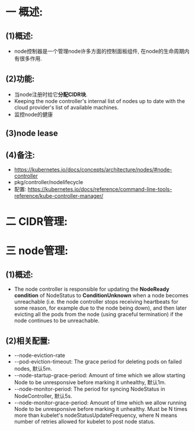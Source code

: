 # 一 概述:
## (1)概述:
- node控制器是一个管理node许多方面的控制面板组件, 在node的生命周期内有很多作用.

## (2)功能:
- 当node注册时给它**分配CIDR块**.
- Keeping the node controller's internal list of nodes up to date with the cloud provider's list of available machines.
- 监控node的健康

## (3)node lease

## (4)备注:
- https://kubernetes.io/docs/concepts/architecture/nodes/#node-controller
- pkg/controller/nodelifecycle
- 配置: https://kubernetes.io/docs/reference/command-line-tools-reference/kube-controller-manager/

# 二 CIDR管理:

# 三 node管理:
## (1)概述:
- The node controller is responsible for updating the **NodeReady condition** of NodeStatus to **ConditionUnknown** when a node becomes unreachable (i.e. the node controller stops receiving heartbeats for some reason, for example due to the node being down), and then later evicting all the pods from the node (using graceful termination) if the node continues to be unreachable.

## (2)相关配置:
- --node-eviction-rate
- --pod-eviction-timeout: The grace period for deleting pods on failed nodes, 默认5m.
- --node-startup-grace-period: Amount of time which we allow starting Node to be unresponsive before marking it unhealthy, 默认1m.
- --node-monitor-period: The period for syncing NodeStatus in NodeController, 默认5s.
- --node-monitor-grace-period: Amount of time which we allow running Node to be unresponsive before marking it unhealthy. Must be N times more than kubelet's nodeStatusUpdateFrequency, where N means number of retries allowed for kubelet to post node status.
